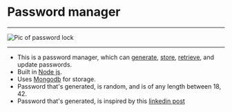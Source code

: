 # Password manager

---

![Pic of password lock](https://cdn.pixabay.com/photo/2020/05/21/05/28/security-5199236_960_720.jpg)

---

- This is a password manager, which can [generate](https://github.com/Sam-Varghese/password-manager/blob/main/services/generateRandomPassword.js), [store](https://github.com/Sam-Varghese/password-manager/blob/main/services/storePassword.js), [retrieve](https://github.com/Sam-Varghese/password-manager/blob/main/services/accessSiteData.js), and update passwords.
- Built in [Node js](https://nodejs.org/en/).
- Uses [Mongodb](https://www.mongodb.com/) for storage.
- Password that's generated, is random, and is of any length between 18, 42.
- Password that's generated, is inspired by this [linkedin post](https://docs.aista.com/blog/i-can-probably-hack-your-password-in-minutes)